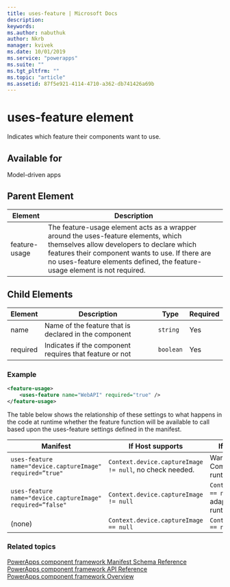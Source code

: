 ```yaml
---
title: uses-feature | Microsoft Docs
description: 
keywords:
ms.author: nabuthuk
author: Nkrb
manager: kvivek
ms.date: 10/01/2019
ms.service: "powerapps"
ms.suite: ""
ms.tgt_pltfrm: ""
ms.topic: "article"
ms.assetid: 87f5e921-4114-4710-a362-db741426a69b
---
```


# uses-feature element

Indicates which feature their components want to use.

## Available for

Model-driven apps

## Parent Element

|Element|Description|
|--|--|
|feature-usage|The feature-usage element acts as a wrapper around the uses-feature elements, which themselves allow developers to declare which features their component wants to use. If there are no uses-feature elements defined, the feature-usage element is not required.|

## Child Elements

|Element|Description|Type|Required|
|--|--|---|----|
|name|Name of the feature that is declared in the component|`string`|Yes|
|required|Indicates if the component requires that feature or not|`boolean`|Yes|

### Example 

```XML
<feature-usage>
    <uses-feature name="WebAPI" required="true" />
</feature-usage>
```

The table below shows the relationship of these settings to what happens in the code at runtime whether the feature function will be available to call based upon the uses-feature settings defined in the manifest.

|Manifest|If Host supports|If Host doesn't support|
|----|----|-----|
|`uses-feature name="device.captureImage" required=”true"`|`Context.device.captureImage != null`, no check needed.|Warning at design time. Component load will  fail at runtime.|
|`uses-feature name="device.captureImage" required=”false"`|`Context.device.captureImage != null`|`Context.device.captureImage == null`, component can adaptively check this at runtime. |
|(none)|`Context.device.captureImage == null` |`Context.device.captureImage == null` |

### Related topics

[PowerApps component framework Manifest Schema Reference](index.md)<br/>
[PowerApps component framework API Reference](../reference/index.md)<br/>
[PowerApps component framework Overview](../overview.md)